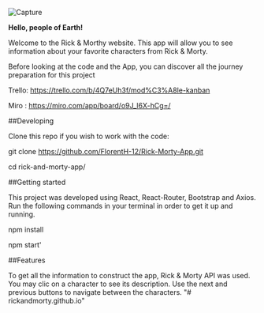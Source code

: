 
        
![Capture](https://user-images.githubusercontent.com/81359715/127032369-38edb898-6dac-40f5-bb1d-e777d61d1bff.JPG)

**Hello, people of Earth!**

Welcome to the Rick & Morthy website. This app will allow you to see information about your favorite characters from Rick & Morty. 


Before looking at the code and the App, you can discover all the journey preparation for this project

Trello: https://trello.com/b/4Q7eUh3f/mod%C3%A8le-kanban

Miro : https://miro.com/app/board/o9J_l6X-hCg=/

##Developing

Clone this repo if you wish to work with the code:

git clone https://github.com/FlorentH-12/Rick-Morty-App.git

cd rick-and-morty-app/

##Getting started

This project was developed using React, React-Router, Bootstrap and Axios. Run the following commands in your terminal in order to get it up and running.

npm install

npm start'

##Features

To get all the information to construct the app, Rick & Morty API was used.
You may clic on a character to see its description.
Use the next and previous buttons to navigate between the characters.
"# rickandmorty.github.io" 
